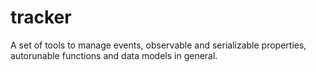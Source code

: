 # tracker
A set of tools to manage events, observable and serializable properties, autorunable functions and data models in general.
